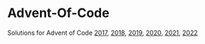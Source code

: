 # Advent-Of-Code
Solutions for Advent of Code <a href="https://adventofcode.com/2017">2017</a>, <a href="https://adventofcode.com/2018">2018</a>, <a href="https://adventofcode.com/2019">2019</a>, <a href="https://adventofcode.com/2020">2020</a>, <a href="https://adventofcode.com/2021">2021</a>, <a href="https://adventofcode.com/2022">2022</a>

